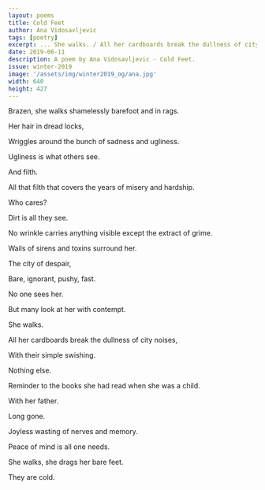 ```yaml
---
layout: poems
title: Cold Feet
author: Ana Vidosavljevic
tags: [poetry]
excerpt: ... She walks. / All her cardboards break the dullness of city noises ...
date: 2019-06-11
description: A poem by Ana Vidosavljevic - Cold Feet.
issue: winter-2019
image: '/assets/img/winter2019_og/ana.jpg'
width: 640
height: 427
---
```

<div class="stanza">
  <p class="poemline">Brazen, she walks shamelessly barefoot and in rags.</p>
  <p class="poemline">Her hair in dread locks,</p>
  <p class="poemline">Wriggles around the bunch of sadness and ugliness.</p>
  <p class="poemline">Ugliness is what others see.</p>
  <p class="poemline">And filth.</p>
  <p class="poemline">All that filth that covers the years of misery and hardship.</p>
  <p class="poemline">Who cares?</p>
  <p class="poemline">Dirt is all they see.</p>
  <p class="poemline">No wrinkle carries anything visible except the extract of grime.</p>
  <p class="poemline">Wails of sirens and toxins surround her.</p>
  <p class="poemline">The city of despair,</p>
  <p class="poemline">Bare, ignorant, pushy, fast.</p>
  <p class="poemline">No one sees her.</p>
  <p class="poemline">But many look at her with contempt.</p>
  <p class="poemline">She walks.</p>
  <p class="poemline">All her cardboards break the dullness of city noises,</p>
  <p class="poemline">With their simple swishing.</p>
  <p class="poemline">Nothing else.</p>
  <p class="poemline">Reminder to the books she had read when she was a child.</p>
  <p class="poemline">With her father.</p>
  <p class="poemline">Long gone.</p>
  <p class="poemline">Joyless wasting of nerves and memory.</p>
  <p class="poemline">Peace of mind is all one needs.</p>
  <p class="poemline">She walks, she drags her bare feet.</p>
  <p class="poemline">They are cold.</p>
</div>
